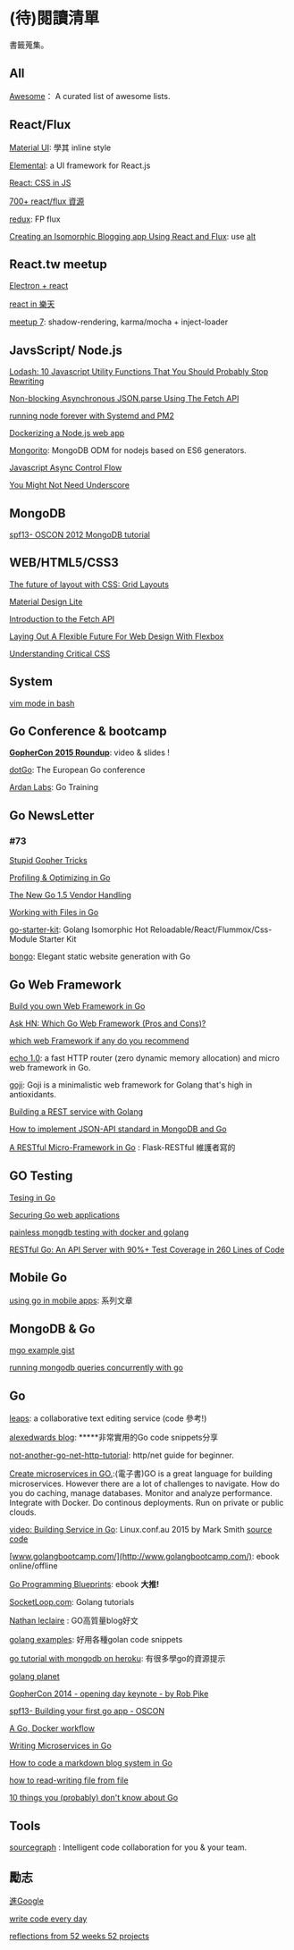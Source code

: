 # (待)閱讀清單

書籤蒐集。

## All

[Awesome](https://github.com/sindresorhus/awesome)： A curated list of awesome lists.

## React/Flux

[Material UI](https://github.com/callemall/material-ui): 學其 inline style

[Elemental](https://github.com/elementalui/elemental): a UI framework for React.js

[React: CSS in JS](https://speakerdeck.com/vjeux/react-css-in-js)

[700+ react/flux 資源](https://react.zeef.com/nick.raienko)

[redux](https://github.com/gaearon/redux): FP flux

[Creating an Isomorphic Blogging app Using React and Flux](http://engineering.devmag.io/post/1/creating-an-isomorphic-blogging-app-using-react-and-flux): use [alt](https://github.com/goatslacker/alt)

## React.tw meetup

[Electron + react](https://speakerdeck.com/dannvix/electron-x-react-qian-duan-kai-fa-zhe-gao-su-kua-jie-zhuo-mian-kai-fa)

[react in 樂天](http://slides.com/jaydenlin/reactjs-in-rakuten-taiwan#/)

[meetup 7](https://speakerdeck.com/coodoo/reactjs-dot-tw-meetup-7-ji-shu-hui-bao): shadow-rendering, karma/mocha + inject-loader

## JavsScript/ Node.js

[Lodash: 10 Javascript Utility Functions That You Should Probably Stop Rewriting](http://colintoh.com/blog/lodash-10-javascript-utility-functions-stop-rewriting)

[Non-blocking Asynchronous JSON.parse Using The Fetch API](http://azimi.me/2015/07/30/non-blocking-async-json-parse.html)

[running node forever with Systemd and PM2](http://www.terlici.com/2015/06/20/running-node-forever.html?utm_source=nodeweekly&utm_medium=email)

[Dockerizing a Node.js web app](https://docs.docker.com/examples/nodejs_web_app/?utm_source=nodeweekly&utm_medium=email)

[Mongorito](http://mongorito.com/): MongoDB ODM for nodejs based on ES6 generators.

[Javascript Async Control Flow](http://kaye.us/javascript-async-control-flow/)

[You Might Not Need Underscore](https://www.reindex.io/blog/you-might-not-need-underscore/?utm_source=javascriptweekly&utm_medium=email)

## MongoDB

[spf13- OSCON 2012 MongoDB tutorial](http://www.slideshare.net/spf13/oscon-2012)

## WEB/HTML5/CSS3

[The future of layout with CSS: Grid Layouts](https://medium.com/@patrickbrosset/css-grid-layout-6c9cba6e8a5a)

[Material Design Lite](http://www.getmdl.io/)

[Introduction to the Fetch API](http://www.sitepoint.com/introduction-to-the-fetch-api/?utm_source=javascriptweekly&utm_medium=email)

[Laying Out A Flexible Future For Web Design With Flexbox](http://www.smashingmagazine.com/2015/08/flexible-future-for-web-design-with-flexbox/)

[Understanding Critical CSS](http://www.smashingmagazine.com/2015/08/understanding-critical-css/)

## System

[vim mode in bash](http://blog.sanctum.geek.nz/vi-mode-in-bash/)

## Go Conference & bootcamp 

[**GopherCon 2015 Roundup**](https://blog.golang.org/gophercon2015): video & slides ! 

[dotGo](http://www.dotgo.eu/): The European Go conference

[Ardan Labs](https://www.ardanlabs.com/): Go Training

## Go NewsLetter 

### #73

[Stupid Gopher Tricks](http://talks.golang.org/2015/tricks.slide)

[Profiling & Optimizing in Go](https://github.com/bradfitz/talk-yapc-asia-2015/blob/master/talk.md?utm_source=golangweekly&utm_medium=email)

[The New Go 1.5 Vendor Handling](http://engineeredweb.com/blog/2015/go-1.5-vendor-handling)

[Working with Files in Go](http://devdungeon.com/content/working-files-go)

[go-starter-kit](https://github.com/olebedev/go-starter-kit): Golang Isomorphic Hot Reloadable/React/Flummox/Css-Module Starter Kit

[bongo](https://github.com/gernest/bongo): Elegant static website generation with Go



## Go Web Framework

[Build you own Web Framework in Go](https://www.nicolasmerouze.com/build-web-framework-golang/)

[Ask HN: Which Go Web Framework (Pros and Cons)?](https://news.ycombinator.com/item?id=8772760)

[which web Framework if any do you recommend](http://www.reddit.com/r/golang/comments/2ha1z2/which_web_framework_if_any_do_you_recommend/)

[echo 1.0](http://echo.labstack.com/): a fast HTTP router (zero dynamic memory allocation) and micro web framework in Go.

[goji](https://github.com/zenazn/goji): Goji is a minimalistic web framework for Golang that's high in antioxidants. 

[Building a REST service with Golang](http://stevenwhite.com/building-a-rest-service-with-golang-1/)

[How to implement JSON-API standard in MongoDB and Go](http://nicolasmerouze.com/how-to-render-json-api-golang-mongodb/)

[A RESTful Micro-Framework in Go](http://dougblack.io/words/a-restful-micro-framework-in-go.html) : Flask-RESTful 維護者寫的

## GO Testing

[Tesing in Go](http://blog.codeship.com/testing-in-go/?utm_source=golangweekly&utm_medium=email)

[Securing Go web applications](https://stablelib.com/blog/securing-golang-web-apps/?utm_source=golangweekly&utm_medium=email)

[painless mongdb testing with docker and golang](http://developers.almamedia.fi/painless-mongodb-testing-with-docker-and-golang/)

[RESTful Go: An API Server with 90%+ Test Coverage in 260 Lines of Code](http://modocache.io/restful-go)

## Mobile Go

[using go in mobile apps](https://medium.com/using-go-in-mobile-apps): 系列文章

## MongoDB & Go

[mgo example gist](https://gist.github.com/border/3489566_)

[running mongodb queries concurrently with go](http://blog.mongodb.org/post/80579086742/running-mongodb-queries-concurrently-with-go)

## Go 

[leaps](https://github.com/Jeffail/leaps): a collaborative text editing service (code 參考!)


[alexedwards blog](http://www.alexedwards.net/blog/): *****非常實用的Go code snippets分享

[not-another-go-net-http-tutorial](http://soryy.com/blog/2014/not-another-go-net-http-tutorial/): http/net guide for beginner.

[Create microservices in GO.](http://microservicesingo.com/):(電子書)GO is a great language for building microservices. However there are a lot of challenges to navigate. How do you do caching, manage databases. Monitor and analyze performance. Integrate with Docker. Do continous deployments. Run on private or public clouds. 

[video: Building Service in Go](https://www.youtube.com/watch?v=MeOK1UzGHYw): Linux.conf.au 2015 by Mark Smith [source code](https://github.com/zorkian/lca2015)

[www.golangbootcamp.com/](http://www.golangbootcamp.com/): ebook online/offline

[Go Programming Blueprints](http://www.amazon.com/Go-Programming-Blueprints-Development-Challenges/dp/1783988029): ebook **大推!**

[SocketLoop.com](https://www.socketloop.com/): Golang tutorials

[Nathan leclaire](http://nathanleclaire.com/) : GO高質量blog好文

[golang examples](http://golang-examples.tumblr.com/): 好用各種golan code snippets

[go tutorial with mongodb on heroku](http://blog.jeffdouglas.com/2014/07/25/go-tutorial-with-mongodb-on-heorku/): 有很多學go的資源提示

[golang planet](http://golang-planet.com/)

[GopherCon 2014 - opening day keynote - by Rob Pike](http://confreaks.tv/videos/gophercon2014-opening-day-keynote)

[spf13- Building your first go app - OSCON](http://www.slideshare.net/spf13/go-firstapp?ref=http://spf13.com/presentation/first-go-app/)

[A Go, Docker workflow](http://blog.crowdpatent.com/a-go-docker-workflow/?utm_source=golangweekly&utm_medium=email)

[Writing Microservices in Go](http://nordicapis.com/writing-microservices-in-go/?utm_source=golangweekly&utm_medium=email)

[How to code a markdown blog system in Go](http://blog.definedcode.com/creating-blog-go)

[how to read-writing file from file](http://stackoverflow.com/questions/1821811/how-to-read-write-from-to-file)

[10 things you (probably) don't know about Go](https://talks.golang.org/2012/10things.slide?utm_source=golangweekly&utm_medium=email#1)

## Tools 

[sourcegraph](https://sourcegraph.com/) : Intelligent code collaboration for you & your team.

## 勵志

[進Google](https://www.ptt.cc/bbs/Soft_Job/M.1435904555.A.FE7.html)

[write code every day](https://brett.is/writing/about/write-code-every-day/?hn=1)

[reflections from 52 weeks 52 projects](https://speakerdeck.com/jeffersonlam/reflections-from-52-weeks-52-projects)
